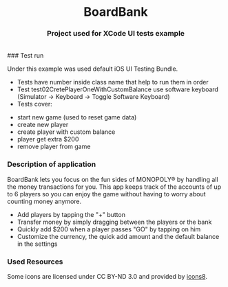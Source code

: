 <div align="center">

<h1> BoardBank </h1> 
<h3> Project used for XCode UI tests example </h3></div>

<br>
### Test run

Under this example was used default iOS UI Testing Bundle. 
 
* Tests have number inside class name that help to run them in order
* Test test02CretePlayerOneWithCustomBalance use software keyboard (Simulator -> Keyboard -> Toggle Software Keyboard)
* Tests cover: 
- start new game (used to reset game data)
- create new player 
- create player with custom balance
- player get extra $200
- remove player from game

### Description of application

BoardBank lets you focus on the fun sides of MONOPOLY® by handling all the money transactions for you. This app keeps track of the accounts of up to 6 players so you can enjoy the game without having to worry about counting money anymore.

* Add players by tapping the "+" button
* Transfer money by simply dragging between the players or the bank
* Quickly add $200 when a player passes "GO" by tapping on him
* Customize the currency, the quick add amount and the default balance  in the settings


### Used Resources

Some icons are licensed under CC BY-ND 3.0 and provided by [icons8](http://icons8.com).